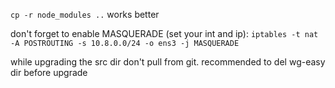 `cp -r node_modules ..`
works better

don't forget to enable MASQUERADE (set your int and ip):
`iptables -t nat -A POSTROUTING -s 10.8.0.0/24 -o ens3 -j MASQUERADE`

while upgrading the src dir don't pull from git. recommended to del wg-easy dir before upgrade